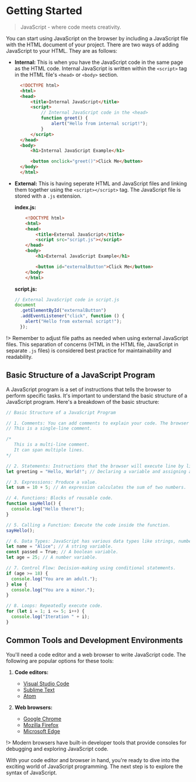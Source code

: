 # Getting Started

> JavaScript - where code meets creativity.

You can start using JavaScript on the browser by including a JavaScript file with the HTML document of your project. There are two ways of adding JavaScript to your HTML. They are as follows:

- **Internal:** This is when you have the JavaScript code in the same page as the HTML code. Internal JavaScript is written within the `<script>` tag in the HTML file's `<head>` or `<body>` section.

  ```HTML
    <!DOCTYPE html>
    <html>
    <head>
        <title>Internal JavaScript</title>
        <script>
            // Internal JavaScript code in the <head>
            function greet() {
                alert("Hello from internal script!");
            }
        </script>
    </head>
    <body>
        <h1>Internal JavaScript Example</h1>

        <button onclick="greet()">Click Me</button>
    </body>
    </html>
  ```

- **External:** This is having seperate HTML and JavaScript files and linking them together using the `<script></script>` tag. The JavaScript file is stored with a `.js` extension.

  **index.js:**

  ```HTML
      <!DOCTYPE html>
      <html>
      <head>
          <title>External JavaScript</title>
          <script src="script.js"></script>
      </head>
      <body>
          <h1>External JavaScript Example</h1>

          <button id="externalButton">Click Me</button>
      </body>
      </html>
  ```

  **script.js:**

  ```javascript
  // External JavaScript code in script.js
  document
    .getElementById("externalButton")
    .addEventListener("click", function () {
      alert("Hello from external script!");
    });
  ```

!> Remember to adjust file paths as needed when using external JavaScript files. This separation of concerns (HTML in the HTML file, JavaScript in separate `.js` files) is considered best practice for maintainability and readability.

## Basic Structure of a JavaScript Program

A JavaScript program is a set of instructions that tells the browser to perform specific tasks. It's important to understand the basic structure of a JavaScript program. Here's a breakdown of the basic structure:

```javascript
// Basic Structure of a JavaScript Program

// 1. Comments: You can add comments to explain your code. The browser ignores them.
// This is a single-line comment.

/*
   This is a multi-line comment.
   It can span multiple lines.
*/

// 2. Statements: Instructions that the browser will execute line by line.
let greeting = "Hello, World!"; // Declaring a variable and assigning a value.

// 3. Expressions: Produce a value.
let sum = 10 + 5; // An expression calculates the sum of two numbers.

// 4. Functions: Blocks of reusable code.
function sayHello() {
  console.log("Hello there!");
}

// 5. Calling a Function: Execute the code inside the function.
sayHello();

// 6. Data Types: JavaScript has various data types like strings, numbers, booleans, etc.
let name = "Alice"; // A string variable.
const passed = True; // A boolean variable.
let age = 25; // A number variable.

// 7. Control Flow: Decision-making using conditional statements.
if (age >= 18) {
  console.log("You are an adult.");
} else {
  console.log("You are a minor.");
}

// 8. Loops: Repeatedly execute code.
for (let i = 1; i <= 5; i++) {
  console.log("Iteration " + i);
}
```

## Common Tools and Development Environments

You'll need a code editor and a web browser to write JavaScript code. The following are popular options for these tools:

1. **Code editors:**

   - [Visual Studio Code](https://code.visualstudio.com/Download)
   - [Sublime Text](https://www.sublimetext.com/)
   - [Atom](https://atom.io/)

2. **Web browsers:**
   - [Google Chrome](https://atom.io/)
   - [Mozilla Firefox](https://www.mozilla.org/en-US/firefox/new/)
   - [Microsoft Edge](https://www.microsoft.com/en-us/edge)

!> Modern browsers have built-in developer tools that provide consoles for debugging and exploring JavaScript code.

With your code editor and browser in hand, you're ready to dive into the exciting world of JavaScript programming. The next step is to explore the syntax of JavaScript.
